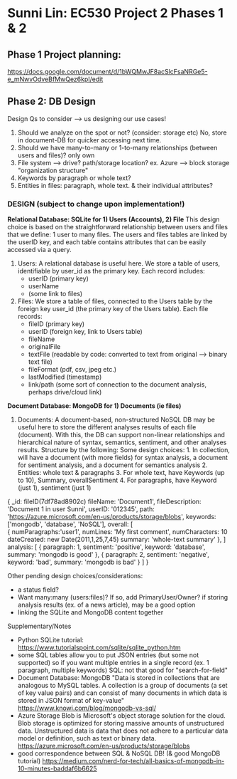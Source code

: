 # Sunni Lin: EC530 Project 2 Phases 1 & 2

## Phase 1 Project planning: 
https://docs.google.com/document/d/1bWQMwJF8acSlcFsaNRGe5-e_mNwvOdveBfMwQez6kpI/edit


## Phase 2: DB Design

Design Qs to consider --> us designing our use cases!
1) Should we analyze on the spot or not? (consider: storage etc)
    No, store in document-DB for quicker accessing next time.
2) Should we have many-to-many or 1-to-many relationships (between users and files)?
    only own
3) File system --> drive? path/storage location? ex. Azure --> block storage "organization structure"
4) Keywords by paragraph or whole text?
5) Entities in files: paragraph, whole text. & their individual attributes?


### DESIGN (subject to change upon implementation!)
**Relational Database: SQLite for 1) Users (Accounts), 2) File**
This design choice is based on the straightforward relationship between users and files that we define: 1 user to many files. The users and files tables are linked by the userID key, and each table contains attributes that can be easily accessed via a query.
1) Users: A relational database is useful here. We store a table of users, identifiable by user_id as the primary key. Each record includes:
    - userID (primary key)
    - userName
    - (some link to files)
2) Files: We store a table of files, connected to the Users table by the foreign key user_id (the primary key of the Users table). Each file records:
    - fileID (primary key)
    - userID (foreign key, link to Users table)
    - fileName
    - originalFile
    - textFile (readable by code: converted to text from original --> binary text file)
    - fileFormat (pdf, csv, jpeg etc.)
    - lastModified (timestamp)
    - link/path (some sort of connection to the document analysis, perhaps drive/cloud link)

**Document Database: MongoDB for 1) Documents (ie files)**
1) Documents: A document-based, non-structured NoSQL DB may be useful here to store the different analyses results of each file (document). With this, the DB can support non-linear relationships and hierarchical nature of syntax, semantics, sentiment, and other analyses results. Structure by the following:
    Some design choices:
        1. In collection, will have a document (with more fields) for syntax analysis, a document for sentiment analysis, and a document for semantics analysis
        2. Entities: whole text & paragraphs
        3. For whole text, have Keywords (up to 10), Summary, overallSentiment
        4. For paragraphs, have Keyword (just 1), sentiment (just 1)

{
   _id: fileID(7df78ad8902c)
   fileName: 'Document1', 
   fileDescription: 'Document 1 in user Sunni',
   userID: '012345',
   path: 'https://azure.microsoft.com/en-us/products/storage/blobs', <!-- path on drive/cloud -->
   keywords: ['mongodb', 'database', 'NoSQL'],
    <!-- syntax/overall -->
   overall: [	
        {
            numParagraphs:'user1',
            numLines: 'My first comment',
            numCharacters: 10
            dateCreated: new Date(2011,1,25,7,45)
            summary: 'whole-text summary'
        },
    ]
    <!-- organized by paragraph: sentiment & semantics analysis -->
    analysis: [	
        {
            paragraph: 1,
            sentiment: 'positive',
            keyword: 'database', <!-- only 1 keyword for each paragraph -->
            summary: 'mongodb is good'
        },
        {
            paragraph: 2,
            sentiment: 'negative',
            keyword: 'bad',
            summary: 'mongodb is bad'
        }
    ]
}





Other pending design choices/considerations:
- a status field?
- Want many:many (users:files)? If so, add PrimaryUser/Owner?
    if storing analysis results (ex. of a news article), may be a good option
- linking the SQLite and MongoDB content together


Supplementary/Notes
- Python SQLite tutorial: https://www.tutorialspoint.com/sqlite/sqlite_python.htm
- some SQL tables allow you to put JSON entries (but some not supported) so if you want multiple entries in a single record (ex. 1 paragraph, multiple keywords)
SQL: not that good for "search-for-field"
- Document Database: MongoDB "Data is stored in collections that are analogous to MySQL tables. A collection is a group of documents (a set of key value pairs) and can consist of many documents in which data is stored in JSON format of key-value" https://www.knowi.com/blog/mongodb-vs-sql/ 
- Azure Storage Blob is Microsoft's object storage solution for the cloud. Blob storage is optimized for storing massive amounts of unstructured data. Unstructured data is data that does not adhere to a particular data model or definition, such as text or binary data. https://azure.microsoft.com/en-us/products/storage/blobs 
- good correspondence between SQL & NoSQL DB! (& good MongoDB tutorial) https://medium.com/nerd-for-tech/all-basics-of-mongodb-in-10-minutes-baddaf6b6625 